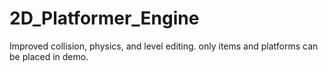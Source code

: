 # 2D_Platformer_Engine
Improved collision, physics, and level editing. only items and platforms can be placed in demo. 
